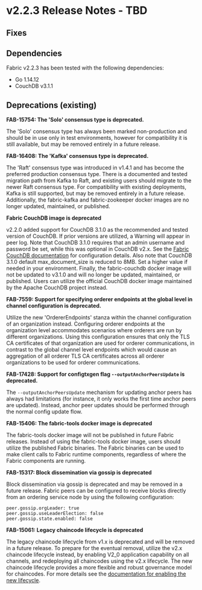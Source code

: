 v2.2.3 Release Notes - TBD
=======================================

Fixes
-----

Dependencies
------------
Fabric v2.2.3 has been tested with the following dependencies:
* Go 1.14.12
* CouchDB v3.1.1


Deprecations (existing)
-----------------------

**FAB-15754: The 'Solo' consensus type is deprecated.**

The 'Solo' consensus type has always been marked non-production and should be in
use only in test environments, however for compatibility it is still available,
but may be removed entirely in a future release.

**FAB-16408: The 'Kafka' consensus type is deprecated.**

The 'Raft' consensus type was introduced in v1.4.1 and has become the preferred
production consensus type.  There is a documented and tested migration path from
Kafka to Raft, and existing users should migrate to the newer Raft consensus type.
For compatibility with existing deployments, Kafka is still supported,
but may be removed entirely in a future release.
Additionally, the fabric-kafka and fabric-zookeeper docker images are no longer updated, maintained, or published.

**Fabric CouchDB image is deprecated**

v2.2.0 added support for CouchDB 3.1.0 as the recommended and tested version of CouchDB.
If prior versions are utilized, a Warning will appear in peer log.
Note that CouchDB 3.1.0 requires that an admin username and password be set,
while this was optional in CouchDB v2.x. See the
[Fabric CouchDB documentation](https://hyperledger-fabric.readthedocs.io/en/v2.2.0/couchdb_as_state_database.html#couchdb-configuration)
for configuration details.
Also note that CouchDB 3.1.0 default max_document_size is reduced to 8MB. Set a higher value if needed in your environment.
Finally, the fabric-couchdb docker image will not be updated to v3.1.0 and will no longer be updated, maintained, or published.
Users can utilize the official CouchDB docker image maintained by the Apache CouchDB project instead.

**FAB-7559: Support for specifying orderer endpoints at the global level in channel configuration is deprecated.**

Utilize the new 'OrdererEndpoints' stanza within the channel configuration of an organization instead.
Configuring orderer endpoints at the organization level accommodates
scenarios where orderers are run by different organizations. Using
this configuration ensures that only the TLS CA certificates of that organization
are used for orderer communications, in contrast to the global channel level endpoints which
would cause an aggregation of all orderer TLS CA certificates across
all orderer organizations to be used for orderer communications.

**FAB-17428: Support for configtxgen flag `--outputAnchorPeersUpdate` is deprecated.**

The `--outputAnchorPeersUpdate` mechanism for updating anchor peers has always had
limitations (for instance, it only works the first time anchor peers are updated).
Instead, anchor peer updates should be performed through the normal config update flow.

**FAB-15406: The fabric-tools docker image is deprecated**

The fabric-tools docker image will not be published in future Fabric releases.
Instead of using the fabric-tools docker image, users should utilize the
published Fabric binaries. The Fabric binaries can be used to make client calls
to Fabric runtime components, regardless of where the Fabric components are running.

**FAB-15317: Block dissemination via gossip is deprecated**

Block dissemination via gossip is deprecated and may be removed in a future release.
Fabric peers can be configured to receive blocks directly from an ordering service
node by using the following configuration:
```
peer.gossip.orgLeader: true
peer.gossip.useLeaderElection: false
peer.gossip.state.enabled: false
```

**FAB-15061: Legacy chaincode lifecycle is deprecated**

The legacy chaincode lifecycle from v1.x is deprecated and will be removed
in a future release. To prepare for the eventual removal, utilize the v2.x
chaincode lifecycle instead, by enabling V2_0 application capability on all
channels, and redeploying all chaincodes using the v2.x lifecycle. The new
chaincode lifecycle provides a more flexible and robust governance model
for chaincodes. For more details see the
[documentation for enabling the new lifecycle](https://hyperledger-fabric.readthedocs.io/en/release-2.2/enable_cc_lifecycle.html).
